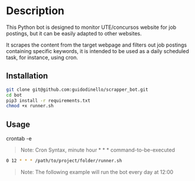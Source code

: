# Description

This Python bot is designed to monitor UTE/concursos website for job postings, but it can be easily adapted to other websites.

It scrapes the content from the target webpage and filters out job postings containing specific keywords,
it is intended to be used as a daily scheduled task, for instance, using cron.

## Installation

```bash
git clone git@github.com:guidodinello/scrapper_bot.git
cd bot
pip3 install -r requirements.txt
chmod +x runner.sh
```

## Usage

crontab -e

> Note: Cron Syntax, minute hour \* \* \* command-to-be-executed

```bash
0 12 * * * /path/to/project/folder/runner.sh
```

> Note: The following example will run the bot every day at 12:00
